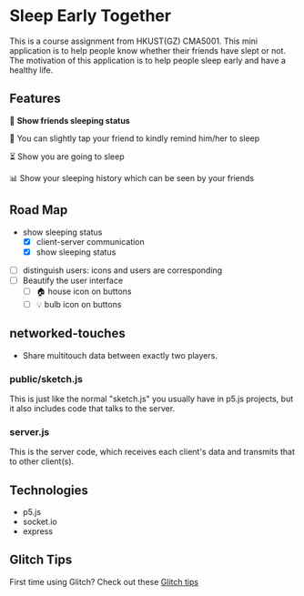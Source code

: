 # Sleep Early Together

This is a course assignment from HKUST(GZ) CMA5001.
This mini application is to help people know whether their friends have slept or not.
The motivation of this application is to help people sleep early and have a healthy life.

## Features

🛌 **Show friends sleeping status**

🔔 You can slightly tap your friend to kindly remind him/her to sleep

⏳ Show you are going to sleep

📊 Show your sleeping history which can be seen by your friends

## Road Map

- show sleeping status
  - [x] client-server communication
  - [x] show sleeping status
- [ ] distinguish users: icons and users are corresponding
- [ ] Beautify the user interface
  - [ ] 🏠 house icon on buttons
  - [ ] 💡 bulb icon on buttons

## networked-touches
- Share multitouch data between exactly two players.

### public/sketch.js
This is just like the normal "sketch.js" you usually have in p5.js projects, but it also includes code that talks to the server.

### server.js
This is the server code, which receives each client's data and transmits that to other client(s).


## Technologies
- p5.js
- socket.io
- express

## Glitch Tips
First time using Glitch? Check out these [Glitch tips](https://glitch.com/edit/#!/ld-glitch-tips?path=README.md)